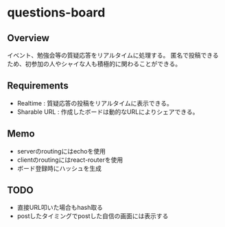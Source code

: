 # questions-board

## Overview
イベント、勉強会等の質疑応答をリアルタイムに処理する。
匿名で投稿できるため、初参加の人やシャイな人も積極的に関わることができる。


## Requirements
- Realtime : 質疑応答の投稿をリアルタイムに表示できる。
- Sharable URL : 作成したボードは動的なURLによりシェアできる。


## Memo
- serverのroutingにはechoを使用
- clientのroutingにはreact-routerを使用
- ボード登録時にハッシュを生成


## TODO
- 直接URL叩いた場合もhash取る
- postしたタイミングでpostした自信の画面には表示する
